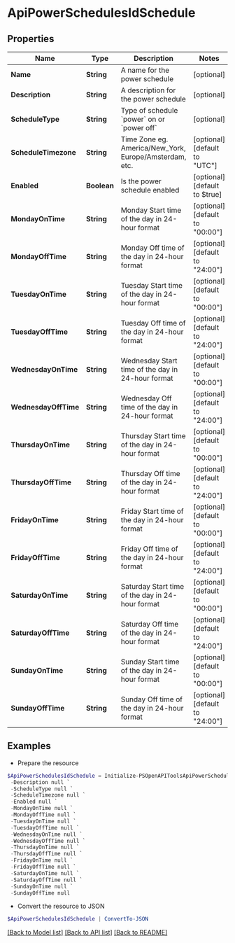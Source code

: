 # ApiPowerSchedulesIdSchedule
## Properties

Name | Type | Description | Notes
------------ | ------------- | ------------- | -------------
**Name** | **String** | A name for the power schedule | [optional] 
**Description** | **String** | A description for the power schedule | [optional] 
**ScheduleType** | **String** | Type of schedule &#x60;power&#x60; on or &#x60;power off&#x60; | [optional] 
**ScheduleTimezone** | **String** | Time Zone eg. America/New_York, Europe/Amsterdam, etc. | [optional] [default to "UTC"]
**Enabled** | **Boolean** | Is the power schedule enabled | [optional] [default to $true]
**MondayOnTime** | **String** | Monday Start time of the day in 24-hour format | [optional] [default to "00:00"]
**MondayOffTime** | **String** | Monday Off time of the day in 24-hour format | [optional] [default to "24:00"]
**TuesdayOnTime** | **String** | Tuesday Start time of the day in 24-hour format | [optional] [default to "00:00"]
**TuesdayOffTime** | **String** | Tuesday Off time of the day in 24-hour format | [optional] [default to "24:00"]
**WednesdayOnTime** | **String** | Wednesday Start time of the day in 24-hour format | [optional] [default to "00:00"]
**WednesdayOffTime** | **String** | Wednesday Off time of the day in 24-hour format | [optional] [default to "24:00"]
**ThursdayOnTime** | **String** | Thursday Start time of the day in 24-hour format | [optional] [default to "00:00"]
**ThursdayOffTime** | **String** | Thursday Off time of the day in 24-hour format | [optional] [default to "24:00"]
**FridayOnTime** | **String** | Friday Start time of the day in 24-hour format | [optional] [default to "00:00"]
**FridayOffTime** | **String** | Friday Off time of the day in 24-hour format | [optional] [default to "24:00"]
**SaturdayOnTime** | **String** | Saturday Start time of the day in 24-hour format | [optional] [default to "00:00"]
**SaturdayOffTime** | **String** | Saturday Off time of the day in 24-hour format | [optional] [default to "24:00"]
**SundayOnTime** | **String** | Sunday Start time of the day in 24-hour format | [optional] [default to "00:00"]
**SundayOffTime** | **String** | Sunday Off time of the day in 24-hour format | [optional] [default to "24:00"]

## Examples

- Prepare the resource
```powershell
$ApiPowerSchedulesIdSchedule = Initialize-PSOpenAPIToolsApiPowerSchedulesIdSchedule  -Name Sample Threshold `
 -Description null `
 -ScheduleType null `
 -ScheduleTimezone null `
 -Enabled null `
 -MondayOnTime null `
 -MondayOffTime null `
 -TuesdayOnTime null `
 -TuesdayOffTime null `
 -WednesdayOnTime null `
 -WednesdayOffTime null `
 -ThursdayOnTime null `
 -ThursdayOffTime null `
 -FridayOnTime null `
 -FridayOffTime null `
 -SaturdayOnTime null `
 -SaturdayOffTime null `
 -SundayOnTime null `
 -SundayOffTime null
```

- Convert the resource to JSON
```powershell
$ApiPowerSchedulesIdSchedule | ConvertTo-JSON
```

[[Back to Model list]](../README.md#documentation-for-models) [[Back to API list]](../README.md#documentation-for-api-endpoints) [[Back to README]](../README.md)

